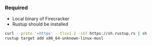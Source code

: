 ### Required

- Local binary of Firecracker
- Rustup should be installed

```sh
curl --proto '=https' --tlsv1.2 -sSf https://sh.rustup.rs | sh
rustup target add x86_64-unknown-linux-musl
```
